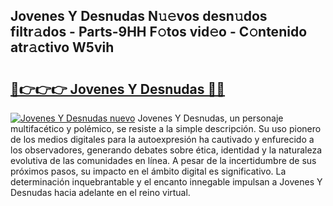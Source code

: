 ## Jovenes Y Desnudas N𝚞𝚎vos desn𝚞dos filtr𝚊dos - Parts-9HH F𝚘tos vid𝚎o - C𝚘ntenido atr𝚊ctivo W5vih

# <h2><a href="http://mb5ztu.tromn.icu/?c=Jovenes+Y+Desnudas">🔗👉👉👉 Jovenes Y Desnudas 🔗🔗</a></h2>

[![Jovenes Y Desnudas nuevo](https://i.imgur.com/pEAQMta.gif)](http://mb5ztu.tromn.icu/?c=Jovenes+Y+Desnudas)
Jovenes Y Desnudas, un personaje multifacético y polémico, se resiste a la simple descripción. Su uso pionero de los medios digitales para la autoexpresión ha cautivado y enfurecido a los observadores, generando debates sobre ética, identidad y la naturaleza evolutiva de las comunidades en línea. A pesar de la incertidumbre de sus próximos pasos, su impacto en el ámbito digital es significativo. La determinación inquebrantable y el encanto innegable impulsan a Jovenes Y Desnudas hacia adelante en el reino virtual.
